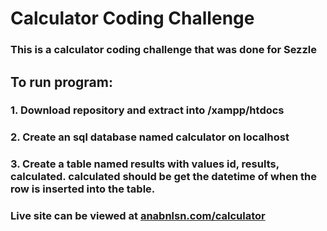 # Calculator Coding Challenge

### This is a calculator coding challenge that was done for Sezzle

## To run program:
### 1. Download repository and extract into /xampp/htdocs


### 2. Create an sql database named calculator on localhost

### 3. Create a table named results with values id, results, calculated. calculated should be get the datetime of when the row is inserted into the table.

### Live site can be viewed at [anabnlsn.com/calculator](www.anabnlsn.com/calculator)

